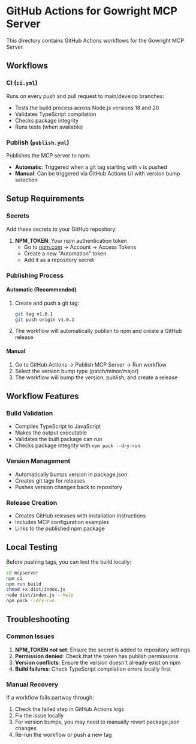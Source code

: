 # GitHub Actions for Gowright MCP Server

This directory contains GitHub Actions workflows for the Gowright MCP Server.

## Workflows

### CI (`ci.yml`)
Runs on every push and pull request to main/develop branches:
- Tests the build process across Node.js versions 18 and 20
- Validates TypeScript compilation
- Checks package integrity
- Runs tests (when available)

### Publish (`publish.yml`)
Publishes the MCP server to npm:
- **Automatic**: Triggered when a git tag starting with `v` is pushed
- **Manual**: Can be triggered via GitHub Actions UI with version bump selection

## Setup Requirements

### Secrets
Add these secrets to your GitHub repository:

1. **NPM_TOKEN**: Your npm authentication token
   - Go to [npm.com](https://www.npmjs.com) → Account → Access Tokens
   - Create a new "Automation" token
   - Add it as a repository secret

### Publishing Process

#### Automatic (Recommended)
1. Create and push a git tag:
   ```bash
   git tag v1.0.1
   git push origin v1.0.1
   ```
2. The workflow will automatically publish to npm and create a GitHub release

#### Manual
1. Go to GitHub Actions → Publish MCP Server → Run workflow
2. Select the version bump type (patch/minor/major)
3. The workflow will bump the version, publish, and create a release

## Workflow Features

### Build Validation
- Compiles TypeScript to JavaScript
- Makes the output executable
- Validates the built package can run
- Checks package integrity with `npm pack --dry-run`

### Version Management
- Automatically bumps version in package.json
- Creates git tags for releases
- Pushes version changes back to repository

### Release Creation
- Creates GitHub releases with installation instructions
- Includes MCP configuration examples
- Links to the published npm package

## Local Testing

Before pushing tags, you can test the build locally:

```bash
cd mcpserver
npm ci
npm run build
chmod +x dist/index.js
node dist/index.js --help
npm pack --dry-run
```

## Troubleshooting

### Common Issues

1. **NPM_TOKEN not set**: Ensure the secret is added to repository settings
2. **Permission denied**: Check that the token has publish permissions
3. **Version conflicts**: Ensure the version doesn't already exist on npm
4. **Build failures**: Check TypeScript compilation errors locally first

### Manual Recovery

If a workflow fails partway through:

1. Check the failed step in GitHub Actions logs
2. Fix the issue locally
3. For version bumps, you may need to manually revert package.json changes
4. Re-run the workflow or push a new tag